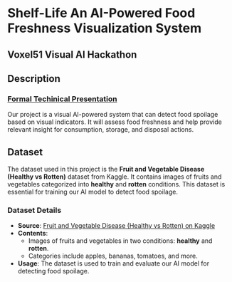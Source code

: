 # Shelf-Life An AI-Powered Food Freshness Visualization System
##  Voxel51 Visual AI Hackathon
## Description
### [Formal Techinical Presentation](https://www.figma.com/deck/e8Ry62KNgGrkL1ujO34vgK/voxel51-AI-visualization-presentation?node-id=28-5&t=mSvu7xzhBgGHMqPt-1)
Our project is a visual AI-powered system that can detect food spoilage based on visual indicators. It will assess food freshness and help provide relevant insight for consumption, storage, and disposal actions.
## Dataset
The dataset used in this project is the **Fruit and Vegetable Disease (Healthy vs Rotten)** dataset from Kaggle. It contains images of fruits and vegetables categorized into **healthy** and **rotten** conditions. This dataset is essential for training our AI model to detect food spoilage.
### Dataset Details
- **Source**: [Fruit and Vegetable Disease (Healthy vs Rotten) on Kaggle](https://www.kaggle.com/datasets/muhammad0subhan/fruit-and-vegetable-disease-healthy-vs-rotten/data)
- **Contents**:
  - Images of fruits and vegetables in two conditions: **healthy** and **rotten**.
  - Categories include apples, bananas, tomatoes, and more.
- **Usage**: The dataset is used to train and evaluate our AI model for detecting food spoilage.
